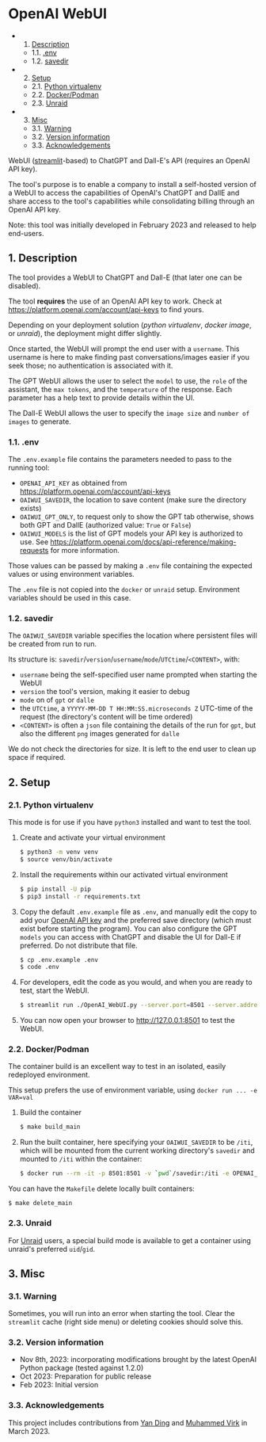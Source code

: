 # OpenAI WebUI

<!-- vscode-markdown-toc -->
* 1. [Description](#Description)
	* 1.1. [.env](#env)
	* 1.2. [savedir](#savedir)
* 2. [Setup](#Setup)
	* 2.1. [Python virtualenv](#Pythonvirtualenv)
	* 2.2. [Docker/Podman](#DockerPodman)
	* 2.3. [Unraid](#Unraid)
* 3. [Misc](#Misc)
	* 3.1. [Warning](#Warning)
	* 3.2. [Version information](#Versioninformation)
	* 3.3. [Acknowledgements](#Acknowledgements)

<!-- vscode-markdown-toc-config
	numbering=true
	autoSave=true
	/vscode-markdown-toc-config -->
<!-- /vscode-markdown-toc -->

WebUI ([streamlit](https://streamlit.io/)-based) to ChatGPT and Dall-E's API (requires an OpenAI API key).

The tool's purpose is to enable a company to install a self-hosted version of a WebUI to access the capabilities of OpenAI's ChatGPT and DallE and share access to the tool's capabilities while consolidating billing through an OpenAI API key.

Note: this tool was initially developed in February 2023 and released to help end-users.

##  1. <a name='Description'></a>Description

The tool provides a WebUI to ChatGPT and Dall-E (that later one can be disabled).

The tool **requires** the use of an OpenAI API key to work.
Check at https://platform.openai.com/account/api-keys to find yours.

Depending on your deployment solution (*python virtualenv*, *docker image*, or *unraid*), the deployment might differ slightly.

Once started, the WebUI will prompt the end user with a `username`. 
This username is here to make finding past conversations/images easier if you seek those; no authentication is associated with it.

The GPT WebUI allows the user to select the `model` to use, the `role` of the assistant, the `max tokens`, and the `temperature` of the response. Each parameter has a help text to provide details within the UI.

The Dall-E WebUI allows the user to specify the `image size` and `number of images` to generate. 

###  1.1. <a name='env'></a>.env

The `.env.example` file contains the parameters needed to pass to the running tool:
- `OPENAI_API_KEY` as obtained from https://platform.openai.com/account/api-keys
- `OAIWUI_SAVEDIR`, the location to save content (make sure the directory exists)
- `OAIWUI_GPT_ONLY`, to request only to show the GPT tab otherwise, shows both GPT and DallE (authorized value: `True` or `False`)
- `OAIWUI_MODELS` is the list of GPT models your API key is authorized to use. See https://platform.openai.com/docs/api-reference/making-requests for more information.

Those values can be passed by making a `.env` file containing the expected values or using environment variables.

The `.env` file is not copied into the `docker` or `unraid` setup. Environment variables should be used in this case. 

###  1.2. <a name='savedir'></a>savedir

The `OAIWUI_SAVEDIR` variable specifies the location where persistent files will be created from run to run.

Its structure is: `savedir`/`version`/`username`/`mode`/`UTCtime`/`<CONTENT>`, with:
- `username` being the self-specified user name prompted when starting the WebUI
- `version` the tool's version, making it easier to debug
- `mode` on of `gpt` or `dalle`
- the `UTCtime`, a `YYYYY-MM-DD T HH:MM:SS.microseconds Z` UTC-time of the request (the directory's content will be time ordered)
- `<CONTENT>` is often a `json` file containing the details of the run for `gpt`, but also the different `png` images generated for `dalle`

We do not check the directories for size. It is left to the end user to clean up space if required.

##  2. <a name='Setup'></a>Setup

###  2.1. <a name='Pythonvirtualenv'></a>Python virtualenv

This mode is for use if you have `python3` installed and want to test the tool.

1. Create and activate your virtual environment

    ```bash
    $ python3 -m venv venv
    $ source venv/bin/activate
    ```

1. Install the requirements within our activated virtual environment

   ```bash
   $ pip install -U pip
   $ pip3 install -r requirements.txt
   ```

1. Copy the default `.env.example` file as `.env`, and manually edit the copy to add your [OpenAI API key](https://beta.openai.com/account/api-keys) and the preferred save directory (which must exist before starting the program). 
You can also configure the GPT `models` you can access with ChatGPT and disable the UI for Dall-E if preferred. 
Do not distribute that file.

   ```bash
   $ cp .env.example .env
   $ code .env
   ```

1. For developers, edit the code as you would, and when you are ready to test, start the WebUI.

    ```bash
    $ streamlit run ./OpenAI_WebUI.py --server.port=8501 --server.address=127.0.0.1 --logger.level=debug
    ```

1. You can now open your browser to http://127.0.0.1:8501 to test the WebUI.

###  2.2. <a name='DockerPodman'></a>Docker/Podman

The container build is an excellent way to test in an isolated, easily redeployed environment.

This setup prefers the use of environment variable, using `docker run ... -e VAR=val`

1. Build the container

    ```bash
    $ make build_main
    ```

1. Run the built container, here specifying your `OAIWUI_SAVEDIR` to be `/iti`, which will be mounted from the current working directory's `savedir` and mounted to `/iti` within the container:

    ```bash
    $ docker run --rm -it -p 8501:8501 -v `pwd`/savedir:/iti -e OPENAI_API_KEY="Your_OpenAI_API_Key" -e OAIWUI_SAVEDIR=/iti -e OAIWUI_GPT_ONLY=False -e OAIWUI_GPT_MODELS="gpt-3.5-turbo,gpt-3.5-turbo-16k,gpt-4" -e OAIWUI_DALLE_MODELS="dall-e-2,dall-e-3" openai_webui:latest
    ```

You can have the `Makefile` delete locally built containers:

```
$ make delete_main
```

###  2.3. <a name='Unraid'></a>Unraid

For [Unraid](https://unraid.net/) users, a special build mode is available to get a container using unraid's preferred `uid`/`gid`. 

##  3. <a name='Misc'></a>Misc

###  3.1. <a name='Warning'></a>Warning

Sometimes, you will run into an error when starting the tool. Clear the `streamlit` cache (right side menu) or deleting cookies should solve this.

###  3.2. <a name='Versioninformation'></a>Version information

- Nov 8th, 2023: incorporating modifications brought by the latest OpenAI Python package (tested against 1.2.0)
- Oct 2023: Preparation for public release
- Feb 2023: Initial version

###  3.3. <a name='Acknowledgements'></a>Acknowledgements

This project includes contributions from [Yan Ding](https://www.linkedin.com/in/yan-ding-01a429108/) and [Muhammed Virk](https://www.linkedin.com/in/mhmmdvirk/) in March 2023.

